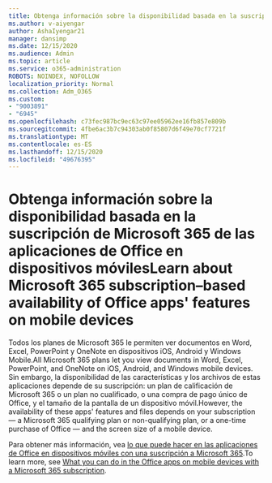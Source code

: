 ```yaml
---
title: Obtenga información sobre la disponibilidad basada en la suscripción de Microsoft 365 de las aplicaciones de Office en dispositivos móviles
ms.author: v-aiyengar
author: AshaIyengar21
manager: dansimp
ms.date: 12/15/2020
ms.audience: Admin
ms.topic: article
ms.service: o365-administration
ROBOTS: NOINDEX, NOFOLLOW
localization_priority: Normal
ms.collection: Adm_O365
ms.custom:
- "9003891"
- "6945"
ms.openlocfilehash: c73fec987bc9ec63c97ee05962ee16fb857e809b
ms.sourcegitcommit: 4fbe6ac3b7c94303ab0f85807d6f49e70cf7721f
ms.translationtype: MT
ms.contentlocale: es-ES
ms.lasthandoff: 12/15/2020
ms.locfileid: "49676395"
---
```

# <a name="learn-about-microsoft-365-subscriptionbased-availability-of-office-apps-features-on-mobile-devices"></a><span data-ttu-id="f41cd-102">Obtenga información sobre la disponibilidad basada en la suscripción de Microsoft 365 de las aplicaciones de Office en dispositivos móviles</span><span class="sxs-lookup"><span data-stu-id="f41cd-102">Learn about Microsoft 365 subscription–based availability of Office apps' features on mobile devices</span></span>

<span data-ttu-id="f41cd-103">Todos los planes de Microsoft 365 le permiten ver documentos en Word, Excel, PowerPoint y OneNote en dispositivos iOS, Android y Windows Mobile.</span><span class="sxs-lookup"><span data-stu-id="f41cd-103">All Microsoft 365 plans let you view documents in Word, Excel, PowerPoint, and OneNote on iOS, Android, and Windows mobile devices.</span></span> <span data-ttu-id="f41cd-104">Sin embargo, la disponibilidad de las características y los archivos de estas aplicaciones depende de su suscripción: un plan de calificación de Microsoft 365 o un plan no cualificado, o una compra de pago único de Office, y el tamaño de la pantalla de un dispositivo móvil.</span><span class="sxs-lookup"><span data-stu-id="f41cd-104">However, the availability of these apps' features and files depends on your subscription — a Microsoft 365 qualifying plan or non-qualifying plan, or a one-time purchase of Office — and the screen size of a mobile device.</span></span>

<span data-ttu-id="f41cd-105">Para obtener más información, vea [lo que puede hacer en las aplicaciones de Office en dispositivos móviles con una suscripción a Microsoft 365](https://go.microsoft.com/fwlink/?linkid=2135575).</span><span class="sxs-lookup"><span data-stu-id="f41cd-105">To learn more, see [What you can do in the Office apps on mobile devices with a Microsoft 365 subscription](https://go.microsoft.com/fwlink/?linkid=2135575).</span></span> 